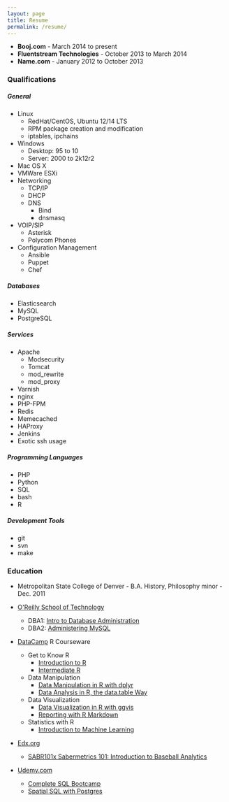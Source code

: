 ```yaml
---
layout: page
title: Resume
permalink: /resume/
---
```

* **Booj.com** - March 2014 to present
* **Fluentstream Technologies** - October 2013 to March 2014
* **Name.com** - January 2012 to October 2013

### Qualifications

##### General
* Linux
  * RedHat/CentOS, Ubuntu 12/14 LTS
  * RPM package creation and modification
  * iptables, ipchains
* Windows
  * Desktop: 95 to 10
  * Server: 2000 to 2k12r2
* Mac OS X
* VMWare ESXi
* Networking
  * TCP/IP
  * DHCP
  * DNS
    * Bind
    * dnsmasq
* VOIP/SIP
  * Asterisk
  * Polycom Phones
* Configuration Management
  * Ansible
  * Puppet
  * Chef

##### Databases
* Elasticsearch
* MySQL
* PostgreSQL

##### Services
* Apache
  * Modsecurity
  * Tomcat
  * mod_rewrite
  * mod_proxy
* Varnish
* nginx
* PHP-FPM
* Redis
* Memecached
* HAProxy
* Jenkins
* Exotic ssh usage

##### Programming Languages
* PHP
* Python
* SQL
* bash
* R

##### Development Tools
* git
* svn
* make


### Education
* Metropolitan State College of Denver - B.A. History, Philosophy minor - Dec. 2011

* [O'Reilly School of Technology](https://oreillyschool.com/)
  * DBA1: [Intro to Database Administration](/ost/dba1introtodatabaseadministration.pdf)
  * DBA2: [Administering MySQL](/ost/dba2administeringmysql.pdf)
* [DataCamp](https://www.datacamp.com/) R Courseware
  * Get to Know R
    * [Introduction to R](/mooc/introductiontor.pdf)
    * [Intermediate R](/mooc/intermediater.pdf)
  * Data Manipulation
    * [Data Manipulation in R with dplyr](/mooc/datamanipulationinrwithdiplyr.pdf)
    * [Data Analysis in R, the data.table Way](/mooc/dataanalysisinrthedatatableway.pdf)
  * Data Visualization
    * [Data Visualization in R with ggvis](/mooc/datavisualizationinrwithggvis.pdf)
    * [Reporting with R Markdown](/mooc/reportingwithrmarkdown.pdf)
  * Statistics with R
    * [Introduction to Machine Learning](/mooc/introductiontomachinelearning.pdf)
* [Edx.org](https://www.edx.org/)
  * [SABR101x Sabermetrics 101: Introduction to Baseball Analytics](/mooc/SABR101x-certificate.pdf)
* [Udemy.com](http://www.udemy.com)
  * [Complete SQL Bootcamp](/mooc/completesqlbootcamp.pdf)
  * [Spatial SQL with Postgres]()
